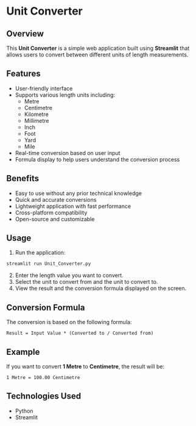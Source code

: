 # Unit Converter

## Overview

This **Unit Converter** is a simple web application built using **Streamlit** that allows users to convert between different units of length measurements.

## Features

- User-friendly interface
- Supports various length units including:
  - Metre
  - Centimetre
  - Kilometre
  - Millimetre
  - Inch
  - Foot
  - Yard
  - Mile
- Real-time conversion based on user input
- Formula display to help users understand the conversion process

## Benefits

- Easy to use without any prior technical knowledge
- Quick and accurate conversions
- Lightweight application with fast performance
- Cross-platform compatibility
- Open-source and customizable

## Usage

1. Run the application:

```bash
streamlit run Unit_Converter.py
```

2. Enter the length value you want to convert.
3. Select the unit to convert from and the unit to convert to.
4. View the result and the conversion formula displayed on the screen.

## Conversion Formula

The conversion is based on the following formula:

```
Result = Input Value * (Converted to / Converted from)
```

## Example

If you want to convert **1 Metre** to **Centimetre**, the result will be:

```
1 Metre = 100.00 Centimetre
```

## Technologies Used

- Python
- Streamlit

